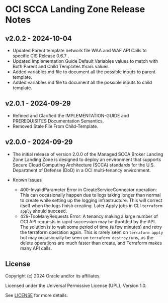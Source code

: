 # OCI SCCA Landing Zone Release Notes

## v2.0.2 - 2024-10-04

- Updated Parent template network file WAA and WAF API Calls to specific CIS Release 0.6.7 .
- Updated Implementation Guide Default Variables values to match with Both Parent and Child Templates tfvars values.
- Added variables.md file to document all the possible inputs to parent template.
- Added variables.md file to document all the possible inputs to child template.

## v2.0.1 - 2024-09-29
- Refined and Clarified the IMPLEMENTATION-GUIDE and PREREQUISITES Documentation Semantics.
- Removed Stale File From Child-Template.


## v2.0.0 - 2024-09-29
- The initial release of version 2.0.0 of the Managed SCCA Broker Landing Zone Landing Zone is designed to deploy an environment that supports Secure Cloud Computing Architecture (SCCA) standards for the U.S. Department of Defense (DoD) in a OCI multi-tenancy environment. 


- Known Issues
  * 400-InvalidParameter Error in CreateServiceConnector operation:  This can occasionally happen due to logs taking longer than normal to create while setting up the logging infrastructure.  This will correct itself when the logs finish creating. Later Apply jobs in CLI  `terraform apply` should succeed.
  * 429-TooManyRequests Error: A tenancy making a large number of OCI API requests in rapid succession may be throttled by the API.  The solution is to wait some period of time (a few minutes) and retry the terraform operation again.  This is rarely seen on `terraform apply` but may occasionally be seen on `terraform destroy` runs, as the delete operations are much faster than create, and Terraform makes many API calls. 



## License

Copyright (c) 2024 Oracle and/or its affiliates.

Licensed under the Universal Permissive License (UPL), Version 1.0.

See [LICENSE](./LICENSE.txt) for more details.
